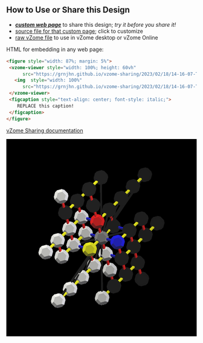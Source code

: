 
## How to Use or Share this Design

 - [***custom web page***][post] to share this design; *try it before you share it!*
 - [source file for that custom page][source]; click to customize
 - [raw vZome file][raw] to use in vZome desktop or vZome Online
 
 HTML for embedding in any web page:
 ```html
<figure style="width: 87%; margin: 5%">
  <vzome-viewer style="width: 100%; height: 60vh"
       src="https://grnjhn.github.io/vzome-sharing/2023/02/18/14-16-07-TLS_model/TLS_model.vZome" >
    <img  style="width: 100%"
       src="https://grnjhn.github.io/vzome-sharing/2023/02/18/14-16-07-TLS_model/TLS_model.png" >
  </vzome-viewer>
  <figcaption style="text-align: center; font-style: italic;">
     REPLACE this caption!
  </figcaption>
</figure>
 ```

[vZome Sharing documentation](https://vzome.github.io/vzome/sharing.html#how-it-works)

![Image](<TLS_model.png>)


[post]: <https://grnjhn.github.io/vzome-sharing/2023/02/18/TLS_model-14-16-07.html>
[source]: <https://github.com/grnjhn/vzome-sharing/edit/main/_posts/2023-02-18-TLS_model-14-16-07.md>
[raw]: <https://raw.githubusercontent.com/grnjhn/vzome-sharing/main/2023/02/18/14-16-07-TLS_model/TLS_model.vZome>